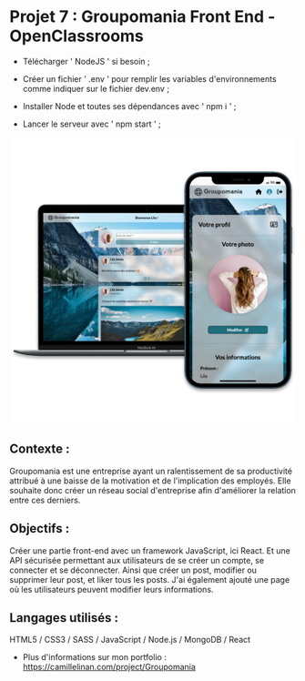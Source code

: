 # Projet 7 : Groupomania Front End - OpenClassrooms

+ Télécharger ' NodeJS ' si besoin ;

+ Créer un fichier ' .env ' pour remplir les variables d'environnements comme indiquer sur le fichier dev.env ;

+ Installer Node et toutes ses dépendances avec ' npm i ' ;

+ Lancer le serveur avec ' npm start ' ;

![Alt text](/groupomaniaCover.webp?raw=true "Cover Groupomania OpenClassrooms")

## Contexte :
Groupomania est une entreprise ayant un ralentissement de sa productivité attribué à une baisse de la motivation et de l'implication des employés. 
Elle souhaite donc créer un réseau social d'entreprise afin d'améliorer la relation entre ces derniers.

## Objectifs :
Créer une partie front-end avec un framework JavaScript, ici React. Et une API sécurisée permettant aux utilisateurs de se créer un compte, se connecter et se déconnecter. Ainsi que créer un post, modifier ou supprimer leur post, et liker tous les posts. 
J'ai également ajouté une page où les utilisateurs peuvent modifier leurs informations.

## Langages utilisés :
HTML5 / CSS3 / SASS / JavaScript / Node.js / MongoDB / React

+ Plus d'informations sur mon portfolio : https://camillelinan.com/project/Groupomania
